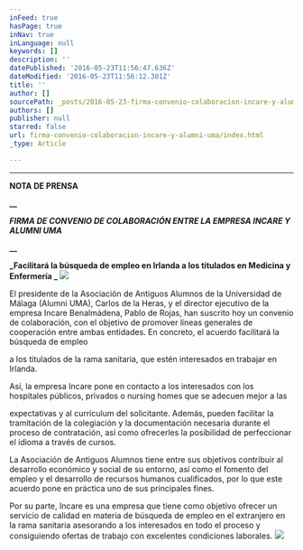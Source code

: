 ```yaml
---
inFeed: true
hasPage: true
inNav: true
inLanguage: null
keywords: []
description: ''
datePublished: '2016-05-23T11:56:47.636Z'
dateModified: '2016-05-23T11:56:12.301Z'
title: ''
author: []
sourcePath: _posts/2016-05-23-firma-convenio-colaboracion-incare-y-alumni-uma.md
authors: []
publisher: null
starred: false
url: firma-convenio-colaboracion-incare-y-alumni-uma/index.html
_type: Article

---
```

****

**NOTA DE PRENSA**

**__**

**_FIRMA DE CONVENIO DE COLABORACIÓN ENTRE LA EMPRESA INCARE Y ALUMNI UMA_**

**__**

**_Facilitará la búsqueda de empleo en Irlanda a los titulados en Medicina y Enfermería _**
![](https://the-grid-user-content.s3-us-west-2.amazonaws.com/7f127216-f699-4c45-adf2-38a0c57708fb.jpg)

El presidente de la Asociación de Antiguos Alumnos de la Universidad de Málaga (Alumni UMA), Carlos de la Heras, y el director ejecutivo de la empresa Incare Benalmádena, Pablo de Rojas, han suscrito hoy un convenio de colaboración, con el objetivo de promover líneas generales de cooperación entre ambas entidades. En concreto, el acuerdo facilitará la búsqueda de empleo

a los titulados de la rama sanitaria, que estén interesados en trabajar en Irlanda.

Así, la empresa Incare pone en contacto a los interesados con los hospitales públicos, privados o nursing homes que se adecuen mejor a las

expectativas y al currículum del solicitante. Además, pueden facilitar la tramitación de la colegiación y la documentación necesaria durante el proceso de contratación, así como ofrecerles la posibilidad de perfeccionar el idioma a través de cursos.

La Asociación de Antiguos Alumnos tiene entre sus objetivos contribuir al desarrollo económico y social de su entorno, así como el fomento del empleo y el desarrollo de recursos humanos cualificados, por lo que este acuerdo pone en práctica uno de sus principales fines.

Por su parte, Incare es una empresa que tiene como objetivo ofrecer un servicio de calidad en materia de búsqueda de empleo en el extranjero en la rama sanitaria asesorando a los interesados en todo el proceso y consiguiendo ofertas de trabajo con excelentes condiciones laborales.
![](https://the-grid-user-content.s3-us-west-2.amazonaws.com/290b9a8d-ce0d-4f4c-b34d-460033a00492.jpg)